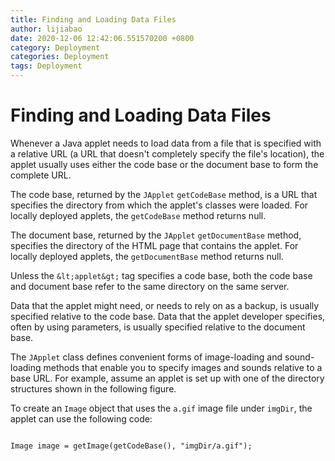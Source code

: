 ```yaml
---
title: Finding and Loading Data Files
author: lijiabao
date: 2020-12-06 12:42:06.551570200 +0800
category: Deployment
categories: Deployment
tags: Deployment
---
```


# Finding and Loading Data Files

Whenever a Java applet needs to load data from a file that is specified with a relative URL (a URL that doesn't completely specify the file's location), the applet usually uses either the code base or the document base to form the complete URL.

The code base, returned by the `JApplet` `getCodeBase` method, is a URL that specifies the directory from which the applet's classes were loaded. For locally deployed applets, the `getCodeBase` method returns null.

The document base, returned by the `JApplet` `getDocumentBase` method, specifies the directory of the HTML page that contains the applet. For locally deployed applets, the `getDocumentBase` method returns null.

Unless the `&lt;applet&gt;` tag specifies a code base, both the code base and document base refer to the same directory on the same server.

Data that the applet might need, or needs to rely on as a backup, is usually specified relative to the code base. Data that the applet developer specifies, often by using parameters, is usually specified relative to the document base.

The `JApplet` class defines convenient forms of image-loading and sound-loading methods that enable you to specify images and sounds relative to a base URL. For example, assume an applet is set up with one of the directory structures shown in the following figure.

To create an `Image` object that uses the `a.gif` image file under `imgDir`, the applet can use the following code:

```

Image image = getImage(getCodeBase(), "imgDir/a.gif");

```

